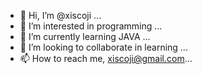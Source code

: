 - 👋 Hi, I’m @xiscoji ...
- 👀 I’m interested in programming ...
- 🌱 I’m currently learning JAVA ...
- 💞️ I’m looking to collaborate in learning ...
- 📫 How to reach me, xiscoji@gmail.com...

<!---
xiscoji/xiscoji is a ✨ special ✨ repository because its `README.md` (this file) appears on your GitHub profile.
You can click the Preview link to take a look at your changes.
--->
